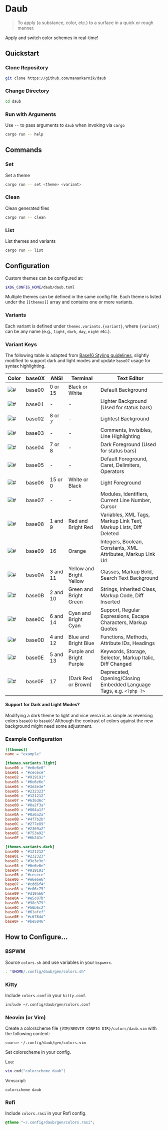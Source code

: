 # Daub

> To apply (a substance, color, etc.) to a surface in a quick or rough manner.

Apply and switch color schemes in real-time!

## Quickstart

### Clone Repository

```sh
git clone https://github.com/manankarnik/daub
```

### Change Directory

```sh
cd daub
```

### Run with Arguments

Use `--` to pass arguments to `daub` when invoking via `cargo`

```sh
cargo run -- help
```

## Commands

### Set

Set a theme

```sh
cargo run -- set <theme> <variant>
```

### Clean

Clean generated files

```sh
cargo run -- clean
```

### List

List themes and variants

```sh
cargo run -- list
```

## Configuration

Custom themes can be configured at:

```sh
$XDG_CONFIG_HOME/daub/daub.toml
```

Multiple themes can be defined in the same config file. Each theme is listed under the `[[themes]]` array and contains one or more variants.

### Variants

Each variant is defined under `themes.variants.{variant}`, where `{variant}` can be any name (e.g., `light`, `dark`, `day`, `night` etc.).

### Variant Keys

The following table is adapted from [Base16 Styling guidelines](https://github.com/tinted-theming/home/blob/main/styling.md), slightly modified to support dark and light modes and update `base07` usage for syntax highlighting.

| Color                                                | base0X | ANSI     | Terminal                 | Text Editor                                                         |
| ---------------------------------------------------- | ------ | -------- | ------------------------ | ------------------------------------------------------------------- |
| ![#](https://placehold.co/25/282c34/000000?text=%2B) | base00 | 0 or 15  | Black or White           | Default Background                                                  |
| ![#](https://placehold.co/25/3f4451/000000?text=%2B) | base01 | -        | -                        | Lighter Background (Used for status bars)                           |
| ![#](https://placehold.co/25/4f5666/000000?text=%2B) | base02 | 8 or 7   | -                        | Lightest Background                                                 |
| ![#](https://placehold.co/25/545862/000000?text=%2B) | base03 | -        | -                        | Comments, Invisibles, Line Highlighting                             |
| ![#](https://placehold.co/25/9196a1/000000?text=%2B) | base04 | 7 or 8   | -                        | Dark Foreground (Used for status bars)                              |
| ![#](https://placehold.co/25/abb2bf/000000?text=%2B) | base05 | -        | -                        | Default Foreground, Caret, Delimiters, Operators                    |
| ![#](https://placehold.co/25/e6e6e6/000000?text=%2B) | base06 | 15 or 0  | White or Black           | Light Foreground                                                    |
| ![#](https://placehold.co/25/cdd6f4/000000?text=%2B) | base07 | -        | -                        | Modules, Identifiers, Current Line Number, Cursor                   |
| ![#](https://placehold.co/25/e06c75/000000?text=%2B) | base08 | 1 and 9  | Red and Bright Red       | Variables, XML Tags, Markup Link Text, Markup Lists, Diff Deleted   |
| ![#](https://placehold.co/25/d19a66/000000?text=%2B) | base09 | 16       | Orange                   | Integers, Boolean, Constants, XML Attributes, Markup Link Url       |
| ![#](https://placehold.co/25/e5c07b/000000?text=%2B) | base0A | 3 and 11 | Yellow and Bright Yellow | Classes, Markup Bold, Search Text Background                        |
| ![#](https://placehold.co/25/98c379/000000?text=%2B) | base0B | 2 and 10 | Green and Bright Green   | Strings, Inherited Class, Markup Code, Diff Inserted                |
| ![#](https://placehold.co/25/56b6c2/000000?text=%2B) | base0C | 6 and 14 | Cyan and Bright Cyan     | Support, Regular Expressions, Escape Characters, Markup Quotes      |
| ![#](https://placehold.co/25/61afef/000000?text=%2B) | base0D | 4 and 12 | Blue and Bright Blue     | Functions, Methods, Attribute IDs, Headings                         |
| ![#](https://placehold.co/25/c678dd/000000?text=%2B) | base0E | 5 and 13 | Purple and Bright Purple | Keywords, Storage, Selector, Markup Italic, Diff Changed            |
| ![#](https://placehold.co/25/be5046/000000?text=%2B) | base0F | 17       | (Dark Red or Brown)      | Deprecated, Opening/Closing Embedded Language Tags, e.g. `<?php ?>` |

#### Support for Dark and Light Modes?

Modifying a dark theme to light and vice versa is as simple as reversing colors `base00` to `base06`! Although the contrast of colors against the new background might need some adjustment.

### Example Configuration

```toml
[[themes]]
name = "example"

[themes.variants.light]
base00 = "#e6e6e6"
base01 = "#cecece"
base02 = "#919191"
base03 = "#6e6e6e"
base04 = "#3e3e3e"
base05 = "#232323"
base06 = "#121212"
base07 = "#636dAc"
base08 = "#8a2f3a"
base09 = "#804a1f"
base0A = "#8a6a2a"
base0B = "#4f7b2b"
base0C = "#277e89"
base0D = "#2369a2"
base0E = "#753a92"
base0F = "#6b241c"

[themes.variants.dark]
base00 = "#121212"
base01 = "#232323"
base02 = "#3e3e3e"
base03 = "#6e6e6e"
base04 = "#919191"
base05 = "#cecece"
base06 = "#e6e6e6"
base07 = "#cdd6f4"
base08 = "#e06c75"
base09 = "#d19a66"
base0A = "#e5c07b"
base0B = "#98c379"
base0C = "#56b6c2"
base0D = "#61afef"
base0E = "#c678dd"
base0F = "#be5046"
```

## How to Configure...

### BSPWM

Source `colors.sh` and use variables in your `bspwmrc`.

```sh
. "$HOME/.config/daub/gen/colors.sh"
```

### Kitty

Include `colors.conf` in your `kitty.conf`.

```sh
include ~/.config/daub/gen/colors.conf
```

### Neovim (or Vim)

Create a colorscheme file `{VIM/NEOVIM CONFIG DIR}/colors/daub.vim` with the following content:

```vim
source ~/.config/daub/gen/colors.vim
```

Set colorscheme in your config.

Lua:

```lua
vim.cmd("colorscheme daub")
```

Vimscript:

```vim
colorscheme daub
```

### Rofi

Include `colors.rasi` in your Rofi config.

```css
@theme "~/.config/daub/gen/colors.rasi";
```
